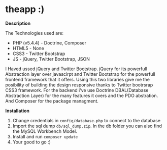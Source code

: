 theapp :)
======

**Description**

The Technologies used are:
  * PHP (v5.4.4) - Doctrine, Composer
  * HTML5 - None
  * CSS3 - Twitter Bootstrap
  * JS - jQuery, Twitter Bootstrap, JSON

I Haved ussed jQuery and Twitter Bootstrap. jQuery for its powerfull Abstraction layer over javascirpt and Twitter Bootstrap for the powerfull frontend framework that it offers. Using this two libraries give me the posibility of building the design responsive thanks to Twitter bootrsrap CSS3 framework. For the backend i've use Doctrine DBAL(Database Abstraction Layer) for the many features it overs and the PDO abstration. And Composer for the package managment.

**Installation**

 1. Change credentials in ```config/database.php``` to connect to the database
 2. Import the sql dump ```db/sql_dump.zip```. In the db folder you can also find the MySQL Workbench Model.
 3. Install and run ```composer update```
 4. Your good to go :)

